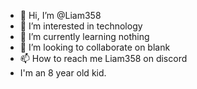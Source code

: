 - 👋 Hi, I’m @Liam358
- 👀 I’m interested in technology
- 🌱 I’m currently learning nothing
- 💞️ I’m looking to collaborate on blank
- 📫 How to reach me Liam358 on discord
- I'm an 8 year old kid.

<!---
Liam358/Liam358 is a ✨ special ✨ repository because its `README.md` (this file) appears on your GitHub profile.
You can click the Preview link to take a look at your changes.
--->
